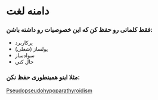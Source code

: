 ﻿<h1>دامنه لغت</h1>

<h3>فقط کلماتی رو حفظ کن که این خصوصیات رو داشته باشن:</h3>
<ul>
    <li>پرکاربرد</li>
    <li>پولساز (شغلی)</li>
    <li>سوادساز</li>
    <li>حال کنی</li>
</ul>

<h3>مثلا اینو همینطوری حفظ نکن:</h3>
<p>
    <a href="https://en.wikipedia.org/wiki/Pseudopseudohypoparathyroidism">Pseudopseudohypoparathyroidism</a>
</p>